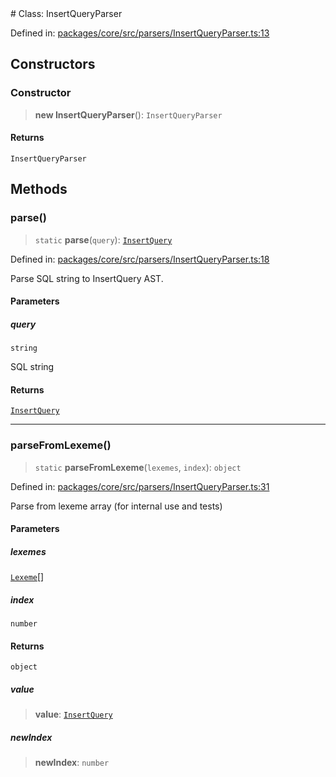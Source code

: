 <div v-pre>
# Class: InsertQueryParser

Defined in: [packages/core/src/parsers/InsertQueryParser.ts:13](https://github.com/mk3008/rawsql-ts/blob/3b53f17d700cf976ce5c49b674a04b41eeb14c40/packages/core/src/parsers/InsertQueryParser.ts#L13)

## Constructors

### Constructor

> **new InsertQueryParser**(): `InsertQueryParser`

#### Returns

`InsertQueryParser`

## Methods

### parse()

> `static` **parse**(`query`): [`InsertQuery`](InsertQuery.md)

Defined in: [packages/core/src/parsers/InsertQueryParser.ts:18](https://github.com/mk3008/rawsql-ts/blob/3b53f17d700cf976ce5c49b674a04b41eeb14c40/packages/core/src/parsers/InsertQueryParser.ts#L18)

Parse SQL string to InsertQuery AST.

#### Parameters

##### query

`string`

SQL string

#### Returns

[`InsertQuery`](InsertQuery.md)

***

### parseFromLexeme()

> `static` **parseFromLexeme**(`lexemes`, `index`): `object`

Defined in: [packages/core/src/parsers/InsertQueryParser.ts:31](https://github.com/mk3008/rawsql-ts/blob/3b53f17d700cf976ce5c49b674a04b41eeb14c40/packages/core/src/parsers/InsertQueryParser.ts#L31)

Parse from lexeme array (for internal use and tests)

#### Parameters

##### lexemes

[`Lexeme`](../interfaces/Lexeme.md)[]

##### index

`number`

#### Returns

`object`

##### value

> **value**: [`InsertQuery`](InsertQuery.md)

##### newIndex

> **newIndex**: `number`
</div>
